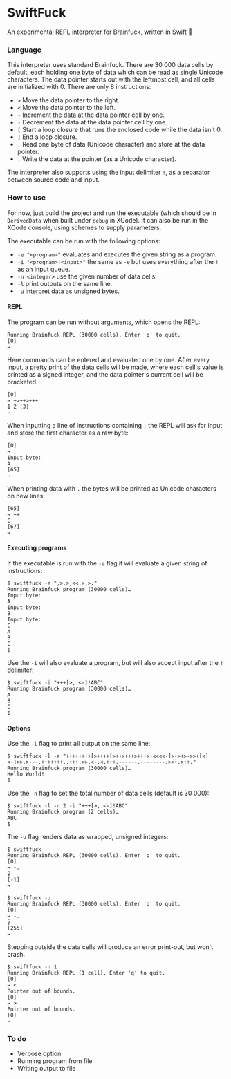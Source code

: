 # SwiftFuck
An experimental REPL interpreter for Brainfuck, written in Swift 🧠

### Language
This interpreter uses standard Brainfuck. There are 30 000 data cells by default, each holding one byte of data which can be read as single Unicode characters. The data pointer starts out with the leftmost cell, and all cells are initialized with 0. There are only 8 instructions:
- `>` Move the data pointer to the right.
- `<` Move the data pointer to the left.
- `+` Increment the data at the data pointer cell by one.
- `-` Decrement the data at the data pointer cell by one.
- `[` Start a loop closure that runs the enclosed code while the data isn't 0.
- `]` End a loop closure.
- `,` Read one byte of data (Unicode character) and store at the data pointer.
- `.` Write the data at the pointer (as a Unicode character).

The interpreter also supports using the input delimiter `!`, as a separator between source code and input.

### How to use
For now, just build the project and run the executable (which should be in `DerivedData` when built under `debug` in XCode). It can also be run in the XCode console, using schemes to supply parameters.

The executable can be run with the following options:
- `-e "<program>"` evaluates and executes the given string as a program.
- `-i "<program>!<input>"` the same as `-e` but uses everything after the `!` as an input queue.
- `-n <integer>` use the given number of data cells.
- `-l` print outputs on the same line.
- `-u` interpret data as unsigned bytes.

#### REPL
The program can be run without arguments, which opens the REPL:
```
Running Brainfuck REPL (30000 cells). Enter 'q' to quit.
[0]
→ 
```
Here commands can be entered and evaluated one by one. After every input, a pretty print of the data cells will be made, where each cell's value is printed as a signed integer, and the data pointer's current cell will be bracketed.
```
[0]
→ +>++>+++
1 2 [3]
→ 
```
When inputting a line of instructions containing `,` the REPL will ask for input and store the first character as a raw byte:
```
[0]
→ ,
Input byte:
A
[65]
→ 
```
When printing data with `.` the bytes will be printed as Unicode characters on new lines:
```
[65]
→ ++.
C
[67]
→
```

#### Executing programs
If the executable is run with the `-e` flag it will evaluate a given string of instructions:
```
$ swiftfuck -e ",>,>,<<.>.>."
Running Brainfuck program (30000 cells)…
Input byte:
A
Input byte:
B
Input byte:
C
A
B
C
$
```
Use the `-i` will also evaluate a program, but will also accept input after the `!` delimiter:
```
$ swiftfuck -i "+++[>,.<-]!ABC"
Running Brainfuck program (30000 cells)…
A
B
C
$
```

#### Options
Use the `-l` flag to print all output on the same line:
```
$ swiftfuck -l -e "++++++++[>++++[>++>+++>+++>+<<<<-]>+>+>->>+[<]<-]>>.>---.+++++++..+++.>>.<-.<.+++.------.--------.>>+.>++."
Running Brainfuck program (30000 cells)…
Hello World!
$
```
Use the `-n` flag to set the total number of data cells (default is 30 000):
```
$ swiftfuck -l -n 2 -i "+++[>,.<-]!ABC"
Running Brainfuck program (2 cells)…
ABC
$
```
The `-u` flag renders data as wrapped, unsigned integers:
```
$ swiftfuck
Running Brainfuck REPL (30000 cells). Enter 'q' to quit.
[0]
→ -.
ÿ
[-1]
→ 
```
```
$ swiftfuck -u
Running Brainfuck REPL (30000 cells). Enter 'q' to quit.
[0]
→ -.
ÿ
[255]
→ 
```
Stepping outside the data cells will produce an error print-out, but won't crash.

```
$ swiftfuck -n 1
Running Brainfuck REPL (1 cell). Enter 'q' to quit.
[0]
→ <
Pointer out of bounds.
[0]
→ >
Pointer out of bounds.
[0]
→
```

### To do
- Verbose option
- Running program from file
- Writing output to file
